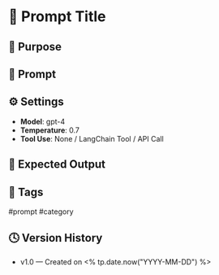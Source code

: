 # 🧪 Prompt Title

## 🧠 Purpose
<!-- Describe the use case and value -->

## 🧰 Prompt


## ⚙️ Settings
- **Model**: gpt-4
- **Temperature**: 0.7
- **Tool Use**: None / LangChain Tool / API Call

## 🏁 Expected Output
<!-- Example response -->

## 📌 Tags
#prompt #category

## 🕓 Version History
- v1.0 — Created on <% tp.date.now("YYYY-MM-DD") %>
